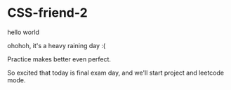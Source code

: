 # CSS-friend-2

hello world

ohohoh, it's a heavy raining day :(

Practice makes better even perfect.

So excited that today is final exam day, and we'll start project and leetcode mode.